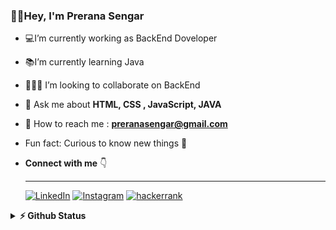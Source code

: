 ### 👋🏼Hey, I'm Prerana Sengar
- 💻I’m currently working as BackEnd Doveloper
-  📚I’m currently learning Java
- 🚀💡🔗 I’m looking to collaborate on BackEnd
- 💬 Ask me about **HTML, CSS , JavaScript, JAVA**
- 📧 How to reach me : **preranasengar@gmail.com**
-  Fun fact: Curious to know new things 🤔 
-  
  **Connect with me** 👇
   ___
   <p float="center">
   
  <a href=https://www.linkedin.com/in/prerna-sengar-3491b9264/ title="Redirect to LinkedIn" target="_blank">
    <img src="https://img.shields.io/badge/LinkedIn-0077B5?style=for-the-badge&logo=linkedin&logoColor=white" alt="LinkedIn" /></a>
  <a href=https://www.instagram.com/paurushi_2k2/ title="Redirect to Instagram" target="_blank">
    <img src="https://img.shields.io/badge/Instagram-E4405F?style=for-the-badge&logo=instagram&logoColor=white" alt="Instagram" /></a> 
     
  <a href= "https://www.hackerrank.com/profile/preranasengar26" title="Redirect to Hacker Rank" target="_blank">
    <img src="https://hrcdn.net/fcore/assets/work/header/hackerrank_logo-21e2867566.svg"&logo=hackerrank"&logoColor=white" alt="hackerrank" /></a>

</p>
<details>
  <summary><b>⚡ Github Status </b></summary>
<img height="118em" src="https://github-readme-stats.vercel.app/api?username=PreranaSengar&theme=midnight-purple&show_icons=true&hide_border=true&count_private=true" alt="PreranaSengar" />
<img height="118em" src="https://github-readme-stats.vercel.app/api/top-langs/?username=PreranaSengar&theme=midnight-purple&show_icons=true&hide_border=true&layout=compact" alt="PreranaSengar"/>
<img height="118em" src="https://github-readme-streak-stats.herokuapp.com/?user=PreranaSengar&theme=midnight-purple&hide_border=true"/>
   </details>

  
